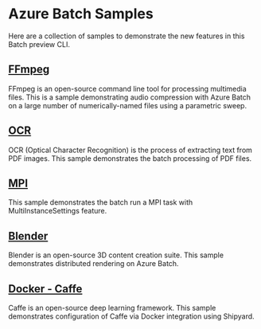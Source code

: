 # Azure Batch Samples

Here are a collection of samples to demonstrate the new features in this Batch preview CLI.

## [FFmpeg](ffmpeg)

FFmpeg is an open-source command line tool for processing multimedia files. This is a sample demonstrating
audio compression with Azure Batch on a large number of numerically-named files using a parametric sweep.

## [OCR](ocr)

OCR (Optical Character Recognition) is the process of extracting text from PDF images. This sample demonstrates the batch
processing of PDF files.

## [MPI](mpi)

This sample demonstrates the batch run a MPI task with MultiInstanceSettings feature.

## [Blender](blender)

Blender is an open-source 3D content creation suite. This sample demonstrates distributed rendering on Azure Batch.

## [Docker - Caffe](docker)

Caffe is an open-source deep learning framework. This sample demonstrates configuration of Caffe via Docker integration using 
Shipyard.